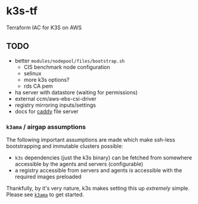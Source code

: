 # k3s-tf
Terraform IAC for K3S on AWS

## TODO

* better `modules/nodepool/files/bootstrap.sh`
  * CIS benchmark node configuration
  * selinux
  * more k3s options?
  * rds CA pem
* ha server with datastore (waiting for permissions)
* external ccm/aws-ebs-csi-driver
* registry mirroring inputs/settings
* docs for [caddy](https://caddyserver.com/docs/quick-starts/static-files) file server

### `k3ama` / airgap assumptions

The following important assumptions are made which make ssh-less bootstrapping and immutable clusters possible:

* `k3s` dependencies (just the k3s binary) can be fetched from somewhere accessible by the agents and servers (configurable)
* a registry accessible from servers and agents is accessible with the required images preloaded

Thankfully, by it's very nature, k3s makes setting this up _extremely_ simple.  Please see [`k3ama`](https://github.com/rancherfederal/k3ama) to get started.